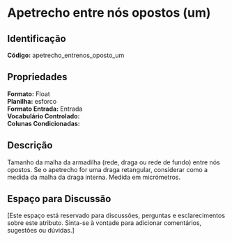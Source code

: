 # Apetrecho entre nós opostos (um)

## Identificação
**Código:** apetrecho_entrenos_oposto_um

## Propriedades
**Formato:** Float  
**Planilha:** esforco  
**Formato Entrada:** Entrada  
**Vocabulário Controlado:**   
**Colunas Condicionadas:**   

## Descrição
Tamanho da malha da armadilha (rede, draga ou rede de fundo) entre nós opostos. Se o apetrecho for uma draga retangular, considerar como a medida da malha da draga interna. Medida em micrómetros.

## Espaço para Discussão
[Este espaço está reservado para discussões, perguntas e esclarecimentos sobre este atributo. Sinta-se à vontade para adicionar comentários, sugestões ou dúvidas.]
